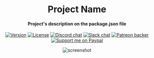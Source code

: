 <h1 align="center">Project Name</h1>

<h4 align="center">Project's description on the package.json file</h4>

<p align="center">
  <a href="https://github.com/yilber/readme-boilerplate"><img src="https://img.shields.io/github/package-json/v/yilber/readme-boilerplate.svg" alt="Version"></a>
  <a href="https://github.com/Yilber/readme-boilerplate/blob/master/LICENSE"><img src="https://img.shields.io/github/license/yilber/readme-boilerplate.svg" alt="License"></a>
  <a href="https://example.com"><img src="https://img.shields.io/badge/chat-discord-7289da.svg" alt="Discord chat"></a>
  <a href="https://example.slack.com"><img src="https://img.shields.io/badge/chat-slack-%23E01563.svg" alt="Slack chat"></a>
  <a href="https://www.patreon.com/yilber"><img src="https://img.shields.io/badge/backer-Patreon-orange.svg" alt="Patreon backer"></a>
  <a href="https://www.paypal.me/Yilber"><img src="https://img.shields.io/badge/donate-Paypal-blue.svg" alt="Support me on Paypal"></a>
</p>

<p align="center">
  <img src="https://via.placeholder.com/720x535.png?text=app+screenshot" alt="screenshot">
</p>
